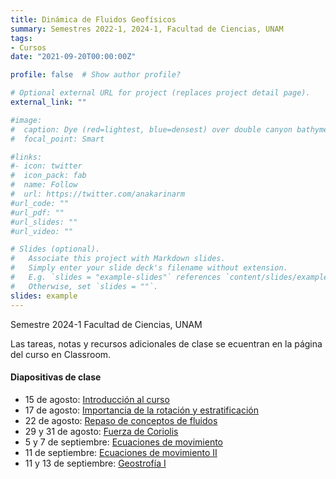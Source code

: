 ```yaml
---
title: Dinámica de Fluidos Geofísicos
summary: Semestres 2022-1, 2024-1, Facultad de Ciencias, UNAM
tags:
- Cursos
date: "2021-09-20T00:00:00Z"

profile: false  # Show author profile?

# Optional external URL for project (replaces project detail page).
external_link: ""

#image:
#  caption: Dye (red=lightest, blue=densest) over double canyon bathymetry during upwelling conditions - Geophysical Fluid Dynamics Lab at UBC.
#  focal_point: Smart

#links:
#- icon: twitter
#  icon_pack: fab
#  name: Follow
#  url: https://twitter.com/anakarinarm
#url_code: ""
#url_pdf: ""
#url_slides: ""
#url_video: ""

# Slides (optional).
#   Associate this project with Markdown slides.
#   Simply enter your slide deck's filename without extension.
#   E.g. `slides = "example-slides"` references `content/slides/example-slides.md`.
#   Otherwise, set `slides = ""`.
slides: example
---
```

Semestre 2024-1 Facultad de Ciencias, UNAM

Las tareas, notas y recursos adicionales de clase se ecuentran en la página del curso en Classroom.

#### Diapositivas de clase

* 15 de agosto: [Introducción al curso](Slides/01_15ago23.html) 
* 17 de agosto: [Importancia de la rotación y estratificación](Slides/02_17ago23.html)
* 22 de agosto: [Repaso de conceptos de fluidos](Slides/03_22ago23.html)
* 29 y 31 de agosto: [Fuerza de Coriolis](Slides/05_29ago23.html)
* 5 y 7 de septiembre: [Ecuaciones de movimiento](Slides/06_05sep23.html)
* 11 de septiembre: [Ecuaciones de movimiento II](Slides/07_11sep23.html)
* 11 y 13 de septiembre: [Geostrofía I](Slides/08_13sep23.html)
